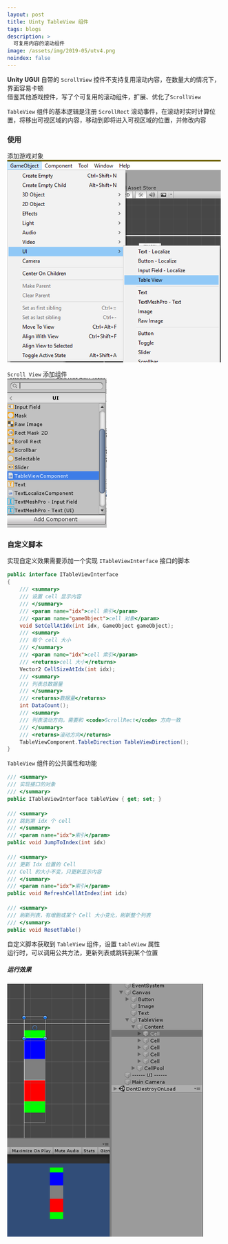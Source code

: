 ```yaml
---
layout: post
title: Uinty TableView 组件
tags: blogs
description: >
  可复用内容的滚动组件
image: /assets/img/2019-05/utv4.png
noindex: false
---
```


**Unity UGUI** 自带的 `ScrollView` 控件不支持复用滚动内容，在数量大的情况下，界面容易卡顿  
借鉴其他游戏控件，写了个可复用的滚动组件，扩展、优化了`ScrollView`  

`TableView` 组件的基本逻辑是注册 `ScrollRect` 滚动事件，在滚动时实时计算位置，将移出可视区域的内容，移动到即将进入可视区域的位置，并修改内容

### 使用
添加游戏对象  
![GameObject](/assets/img/2019-05/utv1.png)  

`Scroll View` 添加组件  
![Component](/assets/img/2019-05/utv3.png)  

### 自定义脚本
实现自定义效果需要添加一个实现 `ITableViewInterface` 接口的脚本

```c#
public interface ITableViewInterface
{
    /// <summary>
    /// 设置 cell 显示内容
    /// </summary>
    /// <param name="idx">cell 索引</param>
    /// <param name="gameObject">cell 对象</param>
    void SetCellAtIdx(int idx, GameObject gameObject);
    /// <summary>
    /// 每个 cell 大小
    /// </summary>
    /// <param name="idx">cell 索引</param>
    /// <returns>cell 大小</returns>
    Vector2 CellSizeAtIdx(int idx);
    /// <summary>
    /// 列表总数据量
    /// </summary>
    /// <returns>数据量</returns>
    int DataCount();
    /// <summary>
    /// 列表滚动方向，需要和 <code>ScrollRect</code> 方向一致
    /// </summary>
    /// <returns>滚动方向</returns>
    TableViewComponent.TableDirection TableViewDirection();
}
```

`TableView` 组件的公共属性和功能

~~~c#
/// <summary>
/// 实现接口的对象
/// </summary>
public ITableViewInterface tableView { get; set; }

/// <summary>
/// 跳到第 idx 个 cell 
/// </summary>
/// <param name="idx">索引</param>
public void JumpToIndex(int idx)

/// <summary>
/// 更新 Idx 位置的 Cell
/// Cell 的大小不变，只更新显示内容
/// </summary>
/// <param name="idx">索引</param>
public void RefreshCellAtIndex(int idx)

/// <summary>
/// 刷新列表，有增删或某个 Cell 大小变化，刷新整个列表
/// </summary>
public void ResetTable()
~~~

自定义脚本获取到 `TableView` 组件，设置 `tableView` 属性  
运行时，可以调用公共方法，更新列表或跳转到某个位置


##### 运行效果  

![效果](/assets/img/2019-05/utv2.png)  
